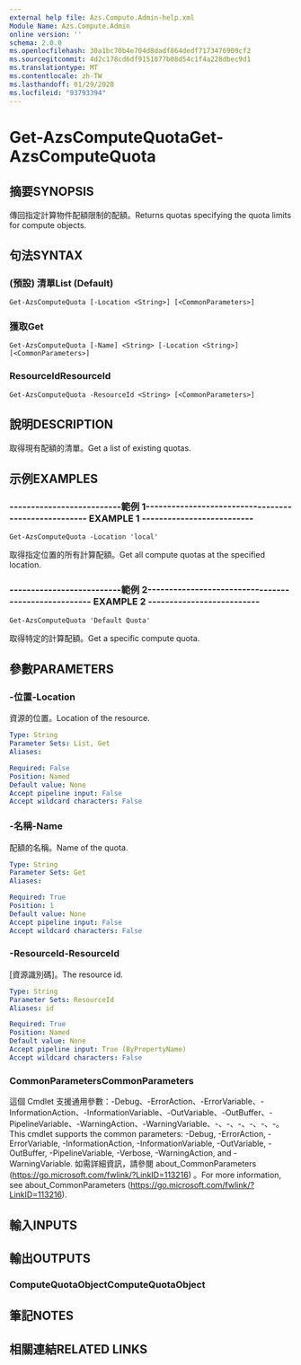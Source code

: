 ```yaml
---
external help file: Azs.Compute.Admin-help.xml
Module Name: Azs.Compute.Admin
online version: ''
schema: 2.0.0
ms.openlocfilehash: 30a1bc70b4e704d8dadf864dedf7173476909cf2
ms.sourcegitcommit: 4d2c178cd6df9151877b08d54c1f4a228dbec9d1
ms.translationtype: MT
ms.contentlocale: zh-TW
ms.lasthandoff: 01/29/2020
ms.locfileid: "93793394"
---
```

# <span data-ttu-id="534bb-101">Get-AzsComputeQuota</span><span class="sxs-lookup"><span data-stu-id="534bb-101">Get-AzsComputeQuota</span></span>

## <span data-ttu-id="534bb-102">摘要</span><span class="sxs-lookup"><span data-stu-id="534bb-102">SYNOPSIS</span></span>
<span data-ttu-id="534bb-103">傳回指定計算物件配額限制的配額。</span><span class="sxs-lookup"><span data-stu-id="534bb-103">Returns quotas specifying the quota limits for compute objects.</span></span>

## <span data-ttu-id="534bb-104">句法</span><span class="sxs-lookup"><span data-stu-id="534bb-104">SYNTAX</span></span>

### <span data-ttu-id="534bb-105"> (預設) 清單</span><span class="sxs-lookup"><span data-stu-id="534bb-105">List (Default)</span></span>
```
Get-AzsComputeQuota [-Location <String>] [<CommonParameters>]
```

### <span data-ttu-id="534bb-106">獲取</span><span class="sxs-lookup"><span data-stu-id="534bb-106">Get</span></span>
```
Get-AzsComputeQuota [-Name] <String> [-Location <String>] [<CommonParameters>]
```

### <span data-ttu-id="534bb-107">ResourceId</span><span class="sxs-lookup"><span data-stu-id="534bb-107">ResourceId</span></span>
```
Get-AzsComputeQuota -ResourceId <String> [<CommonParameters>]
```

## <span data-ttu-id="534bb-108">說明</span><span class="sxs-lookup"><span data-stu-id="534bb-108">DESCRIPTION</span></span>
<span data-ttu-id="534bb-109">取得現有配額的清單。</span><span class="sxs-lookup"><span data-stu-id="534bb-109">Get a list of existing quotas.</span></span>

## <span data-ttu-id="534bb-110">示例</span><span class="sxs-lookup"><span data-stu-id="534bb-110">EXAMPLES</span></span>

### <span data-ttu-id="534bb-111">--------------------------範例 1--------------------------</span><span class="sxs-lookup"><span data-stu-id="534bb-111">-------------------------- EXAMPLE 1 --------------------------</span></span>
```
Get-AzsComputeQuota -Location 'local'
```

<span data-ttu-id="534bb-112">取得指定位置的所有計算配額。</span><span class="sxs-lookup"><span data-stu-id="534bb-112">Get all compute quotas at the specified location.</span></span>

### <span data-ttu-id="534bb-113">--------------------------範例 2--------------------------</span><span class="sxs-lookup"><span data-stu-id="534bb-113">-------------------------- EXAMPLE 2 --------------------------</span></span>
```
Get-AzsComputeQuota 'Default Quota'
```

<span data-ttu-id="534bb-114">取得特定的計算配額。</span><span class="sxs-lookup"><span data-stu-id="534bb-114">Get a specific compute quota.</span></span>

## <span data-ttu-id="534bb-115">參數</span><span class="sxs-lookup"><span data-stu-id="534bb-115">PARAMETERS</span></span>

### <span data-ttu-id="534bb-116">-位置</span><span class="sxs-lookup"><span data-stu-id="534bb-116">-Location</span></span>
<span data-ttu-id="534bb-117">資源的位置。</span><span class="sxs-lookup"><span data-stu-id="534bb-117">Location of the resource.</span></span>

```yaml
Type: String
Parameter Sets: List, Get
Aliases: 

Required: False
Position: Named
Default value: None
Accept pipeline input: False
Accept wildcard characters: False
```

### <span data-ttu-id="534bb-118">-名稱</span><span class="sxs-lookup"><span data-stu-id="534bb-118">-Name</span></span>
<span data-ttu-id="534bb-119">配額的名稱。</span><span class="sxs-lookup"><span data-stu-id="534bb-119">Name of the quota.</span></span>

```yaml
Type: String
Parameter Sets: Get
Aliases: 

Required: True
Position: 1
Default value: None
Accept pipeline input: False
Accept wildcard characters: False
```

### <span data-ttu-id="534bb-120">-ResourceId</span><span class="sxs-lookup"><span data-stu-id="534bb-120">-ResourceId</span></span>
<span data-ttu-id="534bb-121">[資源識別碼]。</span><span class="sxs-lookup"><span data-stu-id="534bb-121">The resource id.</span></span>

```yaml
Type: String
Parameter Sets: ResourceId
Aliases: id

Required: True
Position: Named
Default value: None
Accept pipeline input: True (ByPropertyName)
Accept wildcard characters: False
```

### <span data-ttu-id="534bb-122">CommonParameters</span><span class="sxs-lookup"><span data-stu-id="534bb-122">CommonParameters</span></span>
<span data-ttu-id="534bb-123">這個 Cmdlet 支援通用參數：-Debug、-ErrorAction、-ErrorVariable、-InformationAction、-InformationVariable、-OutVariable、-OutBuffer、-PipelineVariable、-WarningAction、-WarningVariable、-、-、-、-、-、-。</span><span class="sxs-lookup"><span data-stu-id="534bb-123">This cmdlet supports the common parameters: -Debug, -ErrorAction, -ErrorVariable, -InformationAction, -InformationVariable, -OutVariable, -OutBuffer, -PipelineVariable, -Verbose, -WarningAction, and -WarningVariable.</span></span> <span data-ttu-id="534bb-124">如需詳細資訊，請參閱 about_CommonParameters (https://go.microsoft.com/fwlink/?LinkID=113216) 。</span><span class="sxs-lookup"><span data-stu-id="534bb-124">For more information, see about_CommonParameters (https://go.microsoft.com/fwlink/?LinkID=113216).</span></span>

## <span data-ttu-id="534bb-125">輸入</span><span class="sxs-lookup"><span data-stu-id="534bb-125">INPUTS</span></span>

## <span data-ttu-id="534bb-126">輸出</span><span class="sxs-lookup"><span data-stu-id="534bb-126">OUTPUTS</span></span>

### <span data-ttu-id="534bb-127">ComputeQuotaObject</span><span class="sxs-lookup"><span data-stu-id="534bb-127">ComputeQuotaObject</span></span>

## <span data-ttu-id="534bb-128">筆記</span><span class="sxs-lookup"><span data-stu-id="534bb-128">NOTES</span></span>

## <span data-ttu-id="534bb-129">相關連結</span><span class="sxs-lookup"><span data-stu-id="534bb-129">RELATED LINKS</span></span>

